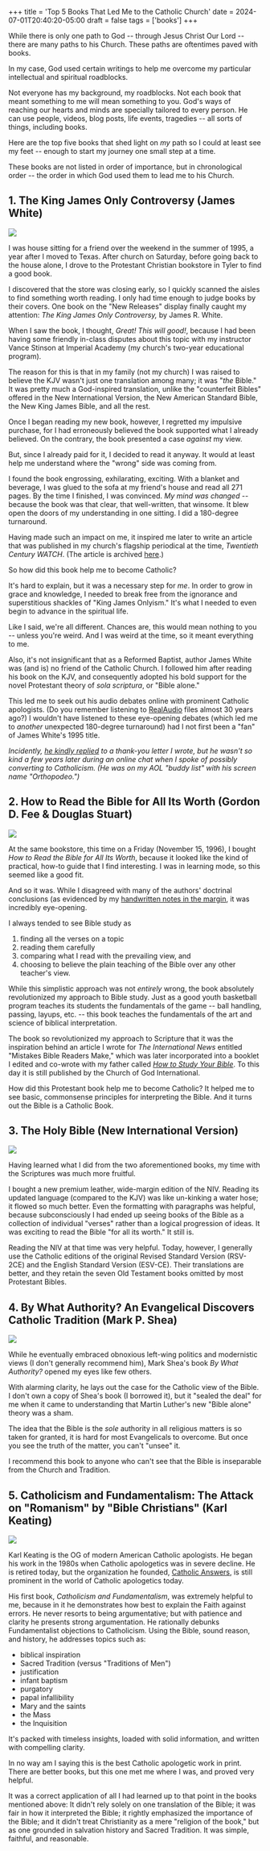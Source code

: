 +++
title = 'Top 5 Books That Led Me to the Catholic Church'
date = 2024-07-01T20:40:20-05:00
draft = false
tags = ['books']
+++


While there is only one path to God -- through Jesus Christ Our Lord -- there are many paths to his Church. These paths are oftentimes paved with books.

In my case, God used certain writings to help me overcome my particular intellectual and spiritual roadblocks.

Not everyone has my background, my roadblocks. Not each book that meant something to me will mean something to you. God's ways of reaching our hearts and minds are specially tailored to every person. He can use people, videos, blog posts, life events, tragedies -- all sorts of things, including books.

Here are the top five books that shed light on *my* path so I could at least see my feet -- enough to start my journey one small step at a time.

These books are not listed in order of importance, but in chronological order -- the order in which God used them to lead me to his Church.

## 1. The King James Only Controversy (James White)

![](/img/top-5-books/kjvonly.png)

I was house sitting for a friend over the weekend in the summer of 1995, a year after I moved to Texas. After church on Saturday, before going back to the house alone, I drove to the Protestant Christian bookstore in Tyler to find a good book.

I discovered that the store was closing early, so I quickly scanned the aisles to find something worth reading. I only had time enough to judge books by their covers. One book on the "New Releases" display finally caught my attention: *The King James Only Controversy,* by James R. White.

When I saw the book, I thought, *Great! This will good!*, because I had been having some friendly in-class disputes about this topic with my instructor Vance Stinson at Imperial Academy (my church's two-year educational program).

The reason for this is that in my family (not my church) I was raised to believe the KJV wasn't just one translation among many; it was "*the* Bible." It was pretty much a God-inspired translation, unlike the "counterfeit Bibles" offered in the New International Version, the New American Standard Bible, the New King James Bible, and all the rest.

Once I began reading my new book, however, I regretted my impulsive purchase, for I had erroneously believed the book supported what I already believed. On the contrary, the book presented a case *against* my view.

But, since I already paid for it, I decided to read it anyway. It would at least help me understand where the "wrong" side was coming from.

I found the book engrossing, exhilarating, exciting. With a blanket and beverage, I was glued to the sofa at my friend's house and read all 271 pages. By the time I finished, I was convinced. *My mind was changed* -- because the book was that clear, that well-written, that winsome. It blew open the doors of my understanding in one sitting. I did a 180-degree turnaround.

Having made such an impact on me, it inspired me later to write an article that was published in my church's flagship periodical at the time, *Twentieth Century WATCH*. (The article is archived [here](https://web.archive.org/web/19961201095346/http://www.cgi.org/watch/sep-oct96/kjb.htm).)

So how did this book help me to become Catholic?

It's hard to explain, but it was a necessary step for *me*. In order to grow in grace and knowledge, I needed to break free from the ignorance and superstitious shackles of "King James Onlyism." It's what I needed to even begin to advance in the spiritual life.

Like I said, we're all different. Chances are, this would mean nothing to you -- unless you're weird. And I was weird at the time, so it meant everything to me.

Also, it's not insignificant that as a Reformed Baptist, author James White was (and is) no friend of the Catholic Church. I followed him after reading his book on the KJV, and consequently adopted his bold support for the novel Protestant theory of *sola scriptura*, or "Bible alone."

This led me to seek out his audio debates online with prominent Catholic apologists. (Do you remember listening to [RealAudio](https://en.wikipedia.org/wiki/RealAudio) files almost 30 years ago?) I wouldn't have listened to these eye-opening debates (which led me to *another* unexpected 180-degree turnaround) had I not first been a "fan" of James White's 1995 title.

*Incidently, [he kindly replied](/static/img/JRW2DMC.jpeg) to a thank-you letter I wrote, but he wasn't so kind a few years later during an online chat when I spoke of possibly converting to Catholicism. (He was on my AOL "buddy list" with his screen name "Orthopodeo.")*

## 2. How to Read the Bible for All Its Worth (Gordon D. Fee & Douglas Stuart)

![](/img/top-5-books/how2readbible.jpg)

At the same bookstore, this time on a Friday (November 15, 1996), I bought *How to Read the Bible for All Its Worth*, because it looked like the kind of practical, how-to guide that I find interesting. I was in learning mode, so this seemed like a good fit.

And so it was. While I disagreed with many of the authors' doctrinal conclusions (as evidenced by my [handwritten notes in the margin](/img/top-5-books/how2readbible-NOTES.jpg), it was incredibly eye-opening.

I always tended to see Bible study as

1. finding all the verses on a topic
2. reading them carefully
3. comparing what I read with the prevailing view, and
4. choosing to believe the plain teaching of the Bible over any other teacher's view.

While this simplistic approach was not *entirely* wrong, the book absolutely revolutionized my approach to Bible study. Just as a good youth basketball program teaches its students the fundamentals of the game -- ball handling, passing, layups, etc. -- this book teaches the fundamentals of the art and science of biblical interpretation.

The book so revolutionized my approach to Scripture that it was the inspiration behind an article I wrote for *The International News* entitled "Mistakes Bible Readers Make," which was later incorporated into a booklet I edited and co-wrote with my father called *[How to Study Your Bible](https://www.cgi.org/new-page-50/)*. To this day it is still published by the Church of God International.

How did this Protestant book help me to become Catholic? It helped me to see basic, commonsense principles for interpreting the Bible. And it turns out the Bible is a Catholic Book.

## 3. The Holy Bible (New International Version)

![](/img/top-5-books/nivcambridge.jpg)

Having learned what I did from the two aforementioned books, my time with the Scriptures was much more fruitful.

I bought a new premium leather, wide-margin edition of the NIV. Reading its updated language (compared to the KJV) was like un-kinking a water hose; it flowed so much better. Even the formatting with paragraphs was helpful, because subconsciously I had ended up seeing books of the Bible as a collection of individual "verses" rather than a logical progression of ideas. It was exciting to read the Bible "for all its worth." It still is.

Reading the NIV at that time was very helpful. Today, however, I generally use the Catholic editions of the original Revised Standard Version (RSV-2CE) and the English Standard Version (ESV-CE). Their translations are better, and they retain the seven Old Testament books omitted by most Protestant Bibles.

## 4. By What Authority? An Evangelical Discovers Catholic Tradition (Mark P. Shea)

![](/img/top-5-books/bywhatauthority.jpg)

While he eventually embraced obnoxious left-wing politics and modernistic views (I don't generally recommend him), Mark Shea's book *By What Authority?* opened my eyes like few others.

With alarming clarity, he lays out the case for the Catholic view of the Bible. I don't own a copy of Shea's book (I borrowed it), but it "sealed the deal" for me when it came to understanding that Martin Luther's new "Bible alone" theory was a sham.

The idea that the Bible is the *sole* authority in all religious matters is so taken for granted, it is hard for most Evangelicals to overcome. But once you see the truth of the matter, you can't "unsee" it.

I recommend this book to anyone who can't see that the Bible is inseparable from the Church and Tradition.

## 5. Catholicism and Fundamentalism: The Attack on "Romanism" by "Bible Christians" (Karl Keating)

![](/img/top-5-books/cathandfund.jpg)

Karl Keating is the OG of modern American Catholic apologists. He began his work in the 1980s when Catholic apologetics was in severe decline. He is retired today, but the organization he founded, [Catholic Answers](www.catholic.com), is still prominent in the world of Catholic apologetics today.

His first book, *Catholicism and Fundamentalism*, was extremely helpful to me, because in it he demonstrates how best to explain the Faith against errors. He never resorts to being argumentative; but with patience and clarity he presents strong argumentation. He rationally debunks Fundamentalist objections to Catholicism. Using the Bible, sound reason, and history, he addresses topics such as:

- biblical inspiration
- Sacred Tradition (versus "Traditions of Men")
- justification
- infant baptism
- purgatory
- papal infallibility
- Mary and the saints
- the Mass
- the Inquisition

It's packed with timeless insights, loaded with solid information, and written with compelling clarity.

In no way am I saying this is the best Catholic apologetic work in print. There are better books, but this one met me where I was, and proved very helpful.

It was a correct application of all I had learned up to that point in the books mentioned above: It didn't rely solely on one translation of the Bible; it was fair in how it interpreted the Bible; it rightly emphasized the importance of the Bible; and it didn't treat Christianity as a mere "religion of the book," but as one grounded in salvation history and Sacred Tradition. It was simple, faithful, and reasonable.
